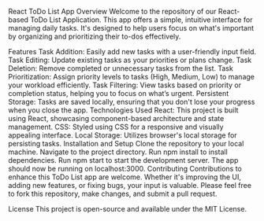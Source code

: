 React ToDo List App
Overview
Welcome to the repository of our React-based ToDo List Application. This app offers a simple, intuitive interface for managing daily tasks. It's designed to help users focus on what's important by organizing and prioritizing their to-dos effectively.

Features
Task Addition: Easily add new tasks with a user-friendly input field.
Task Editing: Update existing tasks as your priorities or plans change.
Task Deletion: Remove completed or unnecessary tasks from the list.
Task Prioritization: Assign priority levels to tasks (High, Medium, Low) to manage your workload efficiently.
Task Filtering: View tasks based on priority or completion status, helping you to focus on what’s urgent.
Persistent Storage: Tasks are saved locally, ensuring that you don't lose your progress when you close the app.
Technologies Used
React: This project is built using React, showcasing component-based architecture and state management.
CSS: Styled using CSS for a responsive and visually appealing interface.
Local Storage: Utilizes browser's local storage for persisting tasks.
Installation and Setup
Clone the repository to your local machine.
Navigate to the project directory.
Run npm install to install dependencies.
Run npm start to start the development server. The app should now be running on localhost:3000.
Contributing
Contributions to enhance this ToDo List app are welcome. Whether it's improving the UI, adding new features, or fixing bugs, your input is valuable. Please feel free to fork this repository, make changes, and submit a pull request.

License
This project is open-source and available under the MIT License.